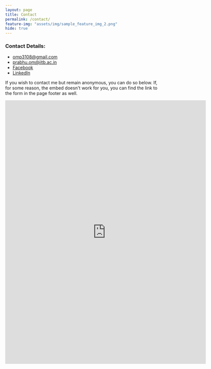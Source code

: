 ```yaml
---
layout: page
title: Contact 
permalink: /contact/
feature-img: "assets/img/sample_feature_img_2.png"
hide: true
---
```


<h3>Contact Details:</h3>
<ul>
	<li><a href="mailto:omp3108@gmail.com">omp3108@gmail.com</a></li>
	<li><a href="mailto:prabhu.om@iitb.ac.in">prabhu.om@iitb.ac.in</a></li>
	<li><a href="https://www.facebook.com/masterjacks42/">Facebook</a></li>
	<li><a href="https://www.linkedin.com/in/omprabhu31/">LinkedIn</a></li>
</ul>

If you wish to contact me but remain anonymous, you can do so below. If, for some reason, the embed doesn't work for you, you can find the link to the form in the page footer as well.

<center><iframe src="https://docs.google.com/forms/d/e/1FAIpQLSfG-jusOqOxokcExQO-CVaXXqkAf2rzybisQkBEiyBdj4-nTQ/viewform?embedded=true" width="640" height="840" frameborder="0" marginheight="0" marginwidth="0">Loading…</iframe></center>